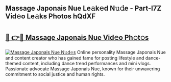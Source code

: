 ## Massage Japonais Nue Le𝚊k𝚎d N𝚞𝚍e - Part-l7Z Vid𝚎o Le𝚊ks Photos hQdXF

# <h2><a href="http://fb8v5jx.evod.top/?m=Massage+Japonais+Nue">🔗 👉🔴 Massage Japonais Nue Vid𝚎o Ph𝚘t𝚘s</a></h2>

[![Massage Japonais Nue N𝚞d𝚎s](https://i.imgur.com/8V9OHl7.gif)](http://fb8v5jx.evod.top/?m=Massage+Japonais+Nue)
Online personality Massage Japonais Nue and content creator who has gained fame for posting lifestyle and dance-themed content, including dance trend performances and mini vlogs. Passionate advocate Massage Japonais Nue, known for their unwavering commitment to social justice and human rights. 
